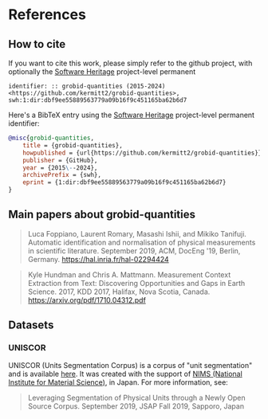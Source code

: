 # References

## How to cite

If you want to cite this work, please simply refer to the github project, with optionally the [Software Heritage](https://www.softwareheritage.org/) project-level permanent

```
identifier: :: grobid-quantities (2015-2024)
<https://github.com/kermitt2/grobid-quantities>,
swh:1:dir:dbf9ee55889563779a09b16f9c451165ba62b6d7
```

Here's a BibTeX entry using the [Software Heritage](https://www.softwareheritage.org/) project-level permanent
identifier: 
```bibtex
@misc{grobid-quantities, 
    title = {grobid-quantities},
    howpublished = {url{https://github.com/kermitt2/grobid-quantities}},
    publisher = {GitHub}, 
    year = {2015\--2024}, 
    archivePrefix = {swh},
    eprint = {1:dir:dbf9ee55889563779a09b16f9c451165ba62b6d7} 
}
```

## Main papers about grobid-quantities

> Luca Foppiano, Laurent Romary, Masashi Ishii, and Mikiko Tanifuji.
> Automatic identification and normalisation of physical measurements in scientific literature.
> September 2019, ACM, DocEng '19, Berlin, Germany.
> https://hal.inria.fr/hal-02294424

> Kyle Hundman and Chris A. Mattmann.
> Measurement Context Extraction from Text: Discovering Opportunities and Gaps in Earth Science.
> 2017, KDD 2017, Halifax, Nova Scotia, Canada.
> https://arxiv.org/pdf/1710.04312.pdf

## Datasets

### UNISCOR

UNISCOR (Units Segmentation Corpus) is a corpus of "unit segmentation" and is available [here](https://github.com/lfoppiano/grobid-quantities/tree/master/resources/dataset/units/evaluation).
It was created with the support of [NIMS (National Institute for Material Science)](https://www.nims.go.jp), in Japan. 
For more information, see: 

> Leveraging Segmentation of Physical Units through a Newly Open Source Corpus. 
> September 2019, JSAP Fall 2019, Sapporo, Japan
